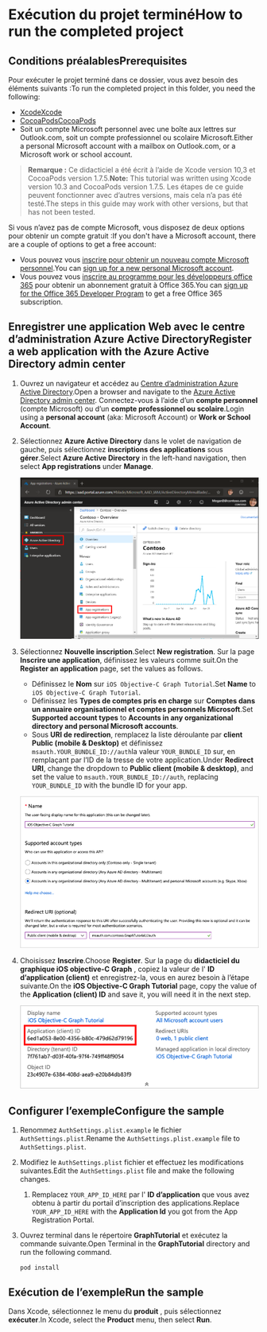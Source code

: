 # <a name="how-to-run-the-completed-project"></a><span data-ttu-id="06af8-101">Exécution du projet terminé</span><span class="sxs-lookup"><span data-stu-id="06af8-101">How to run the completed project</span></span>

## <a name="prerequisites"></a><span data-ttu-id="06af8-102">Conditions préalables</span><span class="sxs-lookup"><span data-stu-id="06af8-102">Prerequisites</span></span>

<span data-ttu-id="06af8-103">Pour exécuter le projet terminé dans ce dossier, vous avez besoin des éléments suivants :</span><span class="sxs-lookup"><span data-stu-id="06af8-103">To run the completed project in this folder, you need the following:</span></span>

- [<span data-ttu-id="06af8-104">Xcode</span><span class="sxs-lookup"><span data-stu-id="06af8-104">Xcode</span></span>](https://developer.apple.com/xcode/)
- [<span data-ttu-id="06af8-105">CocoaPods</span><span class="sxs-lookup"><span data-stu-id="06af8-105">CocoaPods</span></span>](https://cocoapods.org)
- <span data-ttu-id="06af8-106">Soit un compte Microsoft personnel avec une boîte aux lettres sur Outlook.com, soit un compte professionnel ou scolaire Microsoft.</span><span class="sxs-lookup"><span data-stu-id="06af8-106">Either a personal Microsoft account with a mailbox on Outlook.com, or a Microsoft work or school account.</span></span>

> <span data-ttu-id="06af8-107">**Remarque :** Ce didacticiel a été écrit à l’aide de Xcode version 10,3 et CocoaPods version 1.7.5.</span><span class="sxs-lookup"><span data-stu-id="06af8-107">**Note:** This tutorial was written using Xcode version 10.3 and CocoaPods version 1.7.5.</span></span> <span data-ttu-id="06af8-108">Les étapes de ce guide peuvent fonctionner avec d’autres versions, mais cela n’a pas été testé.</span><span class="sxs-lookup"><span data-stu-id="06af8-108">The steps in this guide may work with other versions, but that has not been tested.</span></span>

<span data-ttu-id="06af8-109">Si vous n’avez pas de compte Microsoft, vous disposez de deux options pour obtenir un compte gratuit :</span><span class="sxs-lookup"><span data-stu-id="06af8-109">If you don't have a Microsoft account, there are a couple of options to get a free account:</span></span>

- <span data-ttu-id="06af8-110">Vous pouvez vous [inscrire pour obtenir un nouveau compte Microsoft personnel](https://signup.live.com/signup?wa=wsignin1.0&rpsnv=12&ct=1454618383&rver=6.4.6456.0&wp=MBI_SSL_SHARED&wreply=https://mail.live.com/default.aspx&id=64855&cbcxt=mai&bk=1454618383&uiflavor=web&uaid=b213a65b4fdc484382b6622b3ecaa547&mkt=E-US&lc=1033&lic=1).</span><span class="sxs-lookup"><span data-stu-id="06af8-110">You can [sign up for a new personal Microsoft account](https://signup.live.com/signup?wa=wsignin1.0&rpsnv=12&ct=1454618383&rver=6.4.6456.0&wp=MBI_SSL_SHARED&wreply=https://mail.live.com/default.aspx&id=64855&cbcxt=mai&bk=1454618383&uiflavor=web&uaid=b213a65b4fdc484382b6622b3ecaa547&mkt=E-US&lc=1033&lic=1).</span></span>
- <span data-ttu-id="06af8-111">Vous pouvez vous [inscrire au programme pour les développeurs office 365](https://developer.microsoft.com/office/dev-program) pour obtenir un abonnement gratuit à Office 365.</span><span class="sxs-lookup"><span data-stu-id="06af8-111">You can [sign up for the Office 365 Developer Program](https://developer.microsoft.com/office/dev-program) to get a free Office 365 subscription.</span></span>

## <a name="register-a-web-application-with-the-azure-active-directory-admin-center"></a><span data-ttu-id="06af8-112">Enregistrer une application Web avec le centre d’administration Azure Active Directory</span><span class="sxs-lookup"><span data-stu-id="06af8-112">Register a web application with the Azure Active Directory admin center</span></span>

1. <span data-ttu-id="06af8-113">Ouvrez un navigateur et accédez au [Centre d’administration Azure Active Directory](https://aad.portal.azure.com).</span><span class="sxs-lookup"><span data-stu-id="06af8-113">Open a browser and navigate to the [Azure Active Directory admin center](https://aad.portal.azure.com).</span></span> <span data-ttu-id="06af8-114">Connectez-vous à l’aide d’un **compte personnel** (compte Microsoft) ou d’un **compte professionnel ou scolaire**.</span><span class="sxs-lookup"><span data-stu-id="06af8-114">Login using a **personal account** (aka: Microsoft Account) or **Work or School Account**.</span></span>

1. <span data-ttu-id="06af8-115">Sélectionnez **Azure Active Directory** dans le volet de navigation de gauche, puis sélectionnez **inscriptions des applications** sous **gérer**.</span><span class="sxs-lookup"><span data-stu-id="06af8-115">Select **Azure Active Directory** in the left-hand navigation, then select **App registrations** under **Manage**.</span></span>

    ![<span data-ttu-id="06af8-116">Capture d’écran des inscriptions d’application</span><span class="sxs-lookup"><span data-stu-id="06af8-116">A screenshot of the App registrations</span></span> ](/tutorial/images/aad-portal-app-registrations.png)

1. <span data-ttu-id="06af8-117">Sélectionnez **Nouvelle inscription**.</span><span class="sxs-lookup"><span data-stu-id="06af8-117">Select **New registration**.</span></span> <span data-ttu-id="06af8-118">Sur la page **Inscrire une application**, définissez les valeurs comme suit.</span><span class="sxs-lookup"><span data-stu-id="06af8-118">On the **Register an application** page, set the values as follows.</span></span>

    - <span data-ttu-id="06af8-119">Définissez le **Nom** sur `iOS Objective-C Graph Tutorial`.</span><span class="sxs-lookup"><span data-stu-id="06af8-119">Set **Name** to `iOS Objective-C Graph Tutorial`.</span></span>
    - <span data-ttu-id="06af8-120">Définissez les **Types de comptes pris en charge** sur **Comptes dans un annuaire organisationnel et comptes personnels Microsoft**.</span><span class="sxs-lookup"><span data-stu-id="06af8-120">Set **Supported account types** to **Accounts in any organizational directory and personal Microsoft accounts**.</span></span>
    - <span data-ttu-id="06af8-121">Sous **URI de redirection**, remplacez la liste déroulante par **client Public (mobile & Desktop)** et définissez `msauth.YOUR_BUNDLE_ID://auth`la valeur `YOUR_BUNDLE_ID` sur, en remplaçant par l’ID de la tresse de votre application.</span><span class="sxs-lookup"><span data-stu-id="06af8-121">Under **Redirect URI**, change the dropdown to **Public client (mobile & desktop)**, and set the value to `msauth.YOUR_BUNDLE_ID://auth`, replacing `YOUR_BUNDLE_ID` with the bundle ID for your app.</span></span>

    ![Capture d’écran de la page inscrire une application](/tutorial/images/aad-register-an-app.png)

1. <span data-ttu-id="06af8-123">Choisissez **Inscrire**.</span><span class="sxs-lookup"><span data-stu-id="06af8-123">Choose **Register**.</span></span> <span data-ttu-id="06af8-124">Sur la page du **didacticiel du graphique iOS objective-C Graph** , copiez la valeur de l' **ID d’application (client)** et enregistrez-la, vous en aurez besoin à l’étape suivante.</span><span class="sxs-lookup"><span data-stu-id="06af8-124">On the **iOS Objective-C Graph Tutorial** page, copy the value of the **Application (client) ID** and save it, you will need it in the next step.</span></span>

    ![Capture d’écran de l’ID d’application de la nouvelle inscription de l’application](/tutorial/images/aad-application-id.png)

## <a name="configure-the-sample"></a><span data-ttu-id="06af8-126">Configurer l’exemple</span><span class="sxs-lookup"><span data-stu-id="06af8-126">Configure the sample</span></span>

1. <span data-ttu-id="06af8-127">Renommez `AuthSettings.plist.example` le fichier `AuthSettings.plist`.</span><span class="sxs-lookup"><span data-stu-id="06af8-127">Rename the `AuthSettings.plist.example` file to `AuthSettings.plist`.</span></span>
1. <span data-ttu-id="06af8-128">Modifiez le `AuthSettings.plist` fichier et effectuez les modifications suivantes.</span><span class="sxs-lookup"><span data-stu-id="06af8-128">Edit the `AuthSettings.plist` file and make the following changes.</span></span>
    1. <span data-ttu-id="06af8-129">Remplacez `YOUR_APP_ID_HERE` par l' **ID d’application** que vous avez obtenu à partir du portail d’inscription des applications.</span><span class="sxs-lookup"><span data-stu-id="06af8-129">Replace `YOUR_APP_ID_HERE` with the **Application Id** you got from the App Registration Portal.</span></span>
1. <span data-ttu-id="06af8-130">Ouvrez terminal dans le répertoire **GraphTutorial** et exécutez la commande suivante.</span><span class="sxs-lookup"><span data-stu-id="06af8-130">Open Terminal in the **GraphTutorial** directory and run the following command.</span></span>

    ```Shell
    pod install
    ```

## <a name="run-the-sample"></a><span data-ttu-id="06af8-131">Exécution de l’exemple</span><span class="sxs-lookup"><span data-stu-id="06af8-131">Run the sample</span></span>

<span data-ttu-id="06af8-132">Dans Xcode, sélectionnez le menu du **produit** , puis sélectionnez **exécuter**.</span><span class="sxs-lookup"><span data-stu-id="06af8-132">In Xcode, select the **Product** menu, then select **Run**.</span></span>
